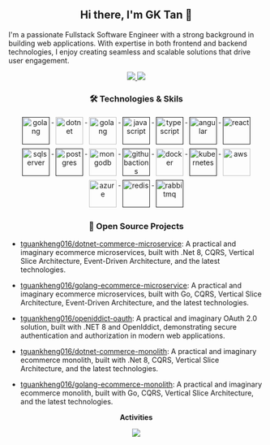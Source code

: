 <h2 align="center">Hi there, I'm GK Tan 👋</h2>

I'm a passionate Fullstack Software Engineer with a strong background in building web applications. With expertise in both frontend and backend technologies, I enjoy creating seamless and scalable solutions that drive user engagement.

<p align="center"> 
 <a href="https://github.com/tguankheng016" alt="gktan's github">
   <img src="https://img.shields.io/static/v1?style=for-the-badge&message=GitHub&color=181717&logo=GitHub&logoColor=FFFFFF&label=" />
 </a>
 <a href="https://www.linkedin.com/in/tan-guan-kheng-671b89230/" alt="gktan's linedin">
   <img src="https://img.shields.io/static/v1?style=for-the-badge&message=LinkedIn&color=0A66C2&logo=LinkedIn&logoColor=FFFFFF&label=" />
 </a>
 <!-- <a>
   <img src="https://komarev.com/ghpvc/?username=tguankheng016&color=ff69b4&style=for-the-badge" />
 </a> -->
</p>

<h3 align="center">🛠 Technologies & Skils</h3>

<p align="center">
    <a href="">
        <img src="https://cdn.jsdelivr.net/gh/devicons/devicon/icons/csharp/csharp-original.svg" alt="golang" width="54"
            height="54" style="vertical-align:top; margin:4px;">
    </a>
    <a href="https://dotnet.microsoft.com/">
        <img src="https://cdn.jsdelivr.net/gh/devicons/devicon/icons/dotnetcore/dotnetcore-original.svg" width="54"
            height="54" alt="dotnet" style="vertical-align:top; margin:4px;">
    </a>
    <a href="https://go.dev/">
        <img src="https://cdn.jsdelivr.net/gh/devicons/devicon/icons/go/go-original-wordmark.svg" alt="golang"
            width="54" height="54" style="vertical-align:top; margin:4px;">
    </a>
    <a href="">
        <img src="https://cdn.jsdelivr.net/gh/devicons/devicon/icons/javascript/javascript-original.svg" width="54"
            height="54" alt="javascript" style="vertical-align:top; margin:4px">
    </a>
    <a href="">
        <img src="https://cdn.jsdelivr.net/gh/devicons/devicon/icons/typescript/typescript-original.svg"
            alt="typescript" width="54" height="54" style="vertical-align:top; margin:4px;">
    </a>
    <a href="">
        <img src="https://cdn.jsdelivr.net/gh/devicons/devicon@latest/icons/angular/angular-original.svg" width="54"
            height="54" alt="angular" style="vertical-align:top; margin:4px">
    </a>
    <a href="">
        <img src="https://cdn.jsdelivr.net/gh/devicons/devicon@latest/icons/react/react-original.svg" width="54"
            height="54" alt="react" style="vertical-align:top; margin:4px">
    </a>
    <a href="">
        <img src="https://cdn.jsdelivr.net/gh/devicons/devicon@latest/icons/microsoftsqlserver/microsoftsqlserver-plain-wordmark.svg""
            width="54" height="54" alt="sqlserver" style="vertical-align:top; margin:4px">
    </a>
    <a href="">
        <img src="https://cdn.jsdelivr.net/gh/devicons/devicon/icons/postgresql/postgresql-original-wordmark.svg"
            width="54" height="54" alt="postgres" style="vertical-align:top; margin:4px">
    </a>
    <a href="https://www.mongodb.com/">
        <img src="https://cdn.jsdelivr.net/gh/devicons/devicon/icons/mongodb/mongodb-original-wordmark.svg" width="54"
            height="54" alt="mongodb" style="vertical-align:top; margin:4px;">
    </a>
    <a href="">
        <img src="https://cdn.jsdelivr.net/gh/devicons/devicon@latest/icons/githubactions/githubactions-original.svg" width="54"
            height="54" alt="githubactions" style="vertical-align:top; margin:4px">
    </a>
    <a href="https://hub.docker.com/">
        <img src="https://cdn.jsdelivr.net/gh/devicons/devicon/icons/docker/docker-original-wordmark.svg" width="54"
            height="54" alt="docker" style="vertical-align:top; margin:4px">
    </a>
    <a href="">
        <img src="https://cdn.jsdelivr.net/gh/devicons/devicon/icons/kubernetes/kubernetes-plain.svg" width="54"
            height="54" alt="kubernetes" style="vertical-align:top; margin:4px;">
    </a>
    <a href="https://aws.amazon.com/">
        <img src="https://cdn.jsdelivr.net/gh/devicons/devicon@latest/icons/amazonwebservices/amazonwebservices-plain-wordmark.svg" width="54" height="54"
            alt="aws" style="vertical-align:top; margin:4px">
    </a>
    <a href="https://azure.microsoft.com">
        <img src="https://cdn.jsdelivr.net/gh/devicons/devicon/icons/azure/azure-original.svg" width="54" height="54"
            alt="azure" style="vertical-align:top; margin:4px">
    </a>
    <a href="">
        <img src="https://cdn.jsdelivr.net/gh/devicons/devicon@latest/icons/redis/redis-original-wordmark.svg" width="54" height="54" alt="redis"
            style="vertical-align:top; margin:4px">
    </a>
    <a href="">
        <img src="https://www.vectorlogo.zone/logos/rabbitmq/rabbitmq-icon.svg" width="54" height="54" alt="rabbitmq"
            style="vertical-align:top; margin:4px">
    </a>
</p>

<h3 align="center">🥷 Open Source Projects</h3>

- [tguankheng016/dotnet-commerce-microservice](https://github.com/tguankheng016/dotnet-commerce-microservice): A practical and imaginary ecommerce microservices, built with .Net 8, CQRS, Vertical Slice Architecture, Event-Driven Architecture, and the latest technologies.

- [tguankheng016/golang-ecommerce-microservice](https://github.com/tguankheng016/golang-ecommerce-microservice): A practical and imaginary ecommerce microservices, built with Go, CQRS, Vertical Slice Architecture, Event-Driven Architecture, and the latest technologies.

- [tguankheng016/openiddict-oauth](https://github.com/tguankheng016/openiddict-oauth): A practical and imaginary OAuth 2.0 solution, built with .NET 8 and OpenIddict, demonstrating secure authentication and authorization in modern web applications.

- [tguankheng016/dotnet-commerce-monolith](https://github.com/tguankheng016/dotnet-commerce-monolith): A practical and imaginary ecommerce monolith, built with .Net 8, CQRS, Vertical Slice Architecture, and the latest technologies.

- [tguankheng016/golang-ecommerce-monolith](https://github.com/tguankheng016/golang-ecommerce-monolith): A practical and imaginary ecommerce monolith, built with Go, CQRS, Vertical Slice Architecture, and the latest technologies.

<p align="center"> 
 <strong>
  Activities
  </strong>
</p>
<p align="center">
  <a href="#" alt="tguankheng's github stats"><img src="https://github-readme-stats.vercel.app/api?username=tguankheng016" /></a>
</p>
